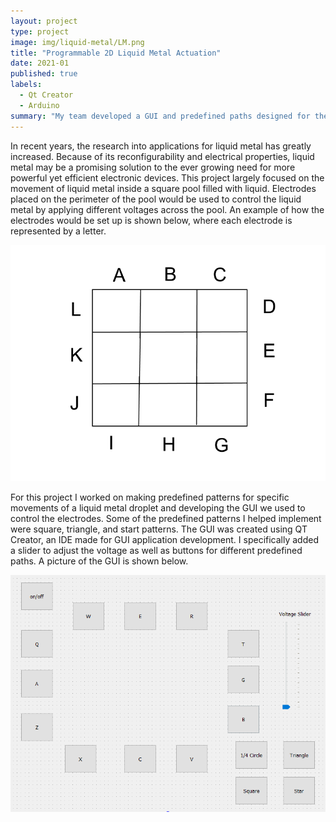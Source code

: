 ```yaml
---
layout: project
type: project
image: img/liquid-metal/LM.png
title: "Programmable 2D Liquid Metal Actuation"
date: 2021-01
published: true
labels:
  - Qt Creator
  - Arduino
summary: "My team developed a GUI and predefined paths designed for the movement of a droplet of liquid metal in a 2D plane. I worked on this project for the class ENGR 296 as part of the Liquid-Metal Electronics Vertically Integrated Projects team. "
---
```


In recent years, the research into applications for liquid metal has greatly increased. Because of its reconfigurability and electrical properties, liquid metal may be a promising solution to the ever growing need for more powerful yet efficient electronic devices. This project largely focused on the movement of liquid metal inside a square pool filled with liquid. Electrodes placed on the perimeter of the pool would be used to control the liquid metal by applying different voltages across the pool. An example of how the electrodes would be set up is shown below, where each electrode is represented by a letter. 

<img class="img-fluid" src="../img/liquid-metal/lmGridTemplate.png">

For this project I worked on making predefined patterns for specific movements of a liquid metal droplet and developing the GUI we used to control the electrodes. Some of the predefined patterns I helped implement were square, triangle, and start patterns. The GUI was created using QT Creator, an IDE made for GUI application development. I specifically added a slider to adjust the voltage as well as buttons for different predefined paths. A picture of the GUI is shown below. 

<img class="img-fluid" src="../img/liquid-metal/VoltageSliderGUI.PNG">
